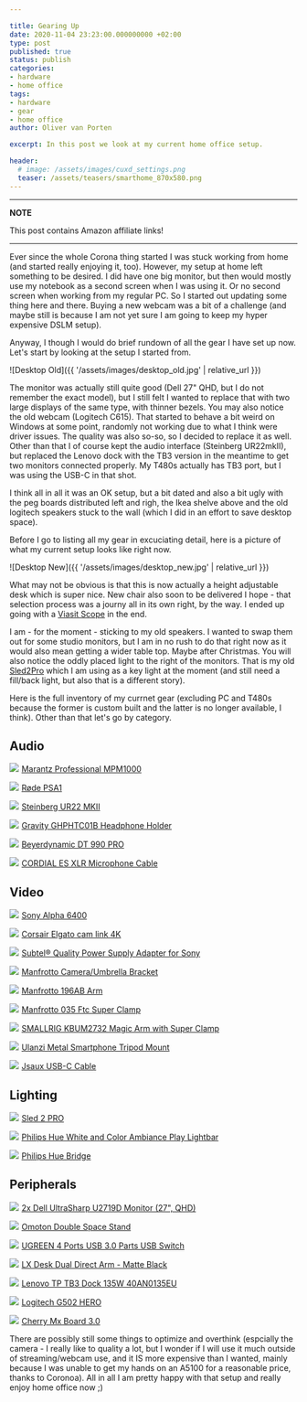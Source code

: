 ```yaml
---

title: Gearing Up
date: 2020-11-04 23:23:00.000000000 +02:00
type: post
published: true
status: publish
categories: 
- hardware
- home office
tags:
- hardware
- gear
- home office
author: Oliver van Porten

excerpt: In this post we look at my current home office setup. 

header: 
  # image: /assets/images/cuxd_settings.png
  teaser: /assets/teasers/smarthome_870x580.png
---
```


---
**NOTE**

This post contains Amazon affiliate links!

---


Ever since the whole Corona thing started I was stuck working from home (and started really enjoying it, too). However, my setup at home left
something to be desired. I did have one big monitor, but then would mostly use my notebook as a second screen when I was using it. Or no second
screen when working from my regular PC. So I started out updating some thing here and there. Buying a new webcam was a bit of a challenge (and maybe
still is because I am not yet sure I am going to keep my hyper expensive DSLM setup).

Anyway, I though I would do brief rundown of all the gear I have set up now. Let's start by looking at the setup I started from.

![Desktop Old]({{ '/assets/images/desktop_old.jpg' | relative_url }})

The monitor was actually still quite good (Dell 27" QHD, but I do not remember the exact model), but I still felt I wanted to replace that with 
two large displays of the same type, with thinner bezels. You may also notice the old webcam (Logitech C615). That started to behave a bit weird on 
Windows at some point, randomly not working due to what I think were driver issues. The quality was also so-so, so I decided to replace it as well. Other than
that I of course kept the audio interface (Steinberg UR22mkII), but replaced the Lenovo dock with the TB3 version in the meantime to get two monitors
connected properly. My T480s actually has TB3 port, but I was using the USB-C in that shot.

I think all in all it was an OK setup, but a bit dated and also a bit ugly with the peg boards distributed left and righ, the Ikea shelve above and the 
old logitech speakers stuck to the wall (which I did in an effort to save desktop space).

Before I go to listing all my gear in excuciating detail, here is a picture of what my current setup looks like right now.

![Desktop New]({{ '/assets/images/desktop_new.jpg' | relative_url }})

What may not be obvious is that this is now actually a height adjustable desk which is super nice. New chair also soon to be delivered I hope - that selection
process was a journy all in its own right, by the way. I ended up going with a [Viasit Scope](https://www.viasit.com/de/produkte/stuehle/scope-netzruecken) in the end. 

I am - for the moment - sticking to my old speakers. I wanted to swap them out for some studio monitors, but I am in no rush to do that right now as it would also mean
getting a wider table top. Maybe after Christmas. You will also notice the oddly placed light to the right of the monitors. That is my old [Sled2Pro](https://amzn.to/2I4r2GA)
which I am using as a key light at the moment (and still need a fill/back light, but also that is a different story).

Here is the full inventory of my currnet gear (excluding PC and T480s because the former is custom built and the latter is no longer available, I think). 
Other than that let's go by category.

Audio
-----

<a href="https://www.amazon.de/-/en/Marantz-Professional-MPM1000-microphone-protection/dp/B01C05AL4C/ref=as_li_ss_il?dchild=1&keywords=mpm+1000&qid=1604528103&quartzVehicle=6-1211&replacementKeywords=mpm&sr=8-1&linkCode=li2&tag=ovanporten-21&linkId=a6ccd02195e8eb9ae2b77976d35d8a79&language=en_GB" target="_blank"><img border="0" src="//ws-eu.amazon-adsystem.com/widgets/q?_encoding=UTF8&ASIN=B01C05AL4C&Format=_SL160_&ID=AsinImage&MarketPlace=DE&ServiceVersion=20070822&WS=1&tag=ovanporten-21&language=en_GB" ></a><img src="https://ir-de.amazon-adsystem.com/e/ir?t=ovanporten-21&language=en_GB&l=li2&o=3&a=B01C05AL4C" width="1" height="1" border="0" alt="" style="border:none !important; margin:0px !important;" /> [Marantz Professional MPM1000](https://amzn.to/2TTQxwx)

<a href="https://www.amazon.de/-/en/R%C3%B8de-PSA1-articulated-arm-stand/dp/B001D7UYBO/ref=as_li_ss_il?dchild=1&keywords=rode+psa1&qid=1604528211&sr=8-1&linkCode=li2&tag=ovanporten-21&linkId=3a851d991ee770ea649a7514c43d9638&language=en_GB" target="_blank"><img border="0" src="//ws-eu.amazon-adsystem.com/widgets/q?_encoding=UTF8&ASIN=B001D7UYBO&Format=_SL160_&ID=AsinImage&MarketPlace=DE&ServiceVersion=20070822&WS=1&tag=ovanporten-21&language=en_GB" ></a><img src="https://ir-de.amazon-adsystem.com/e/ir?t=ovanporten-21&language=en_GB&l=li2&o=3&a=B001D7UYBO" width="1" height="1" border="0" alt="" style="border:none !important; margin:0px !important;" /> [Røde PSA1](https://amzn.to/3jYnqmr)

<a href="https://www.amazon.de/-/en/45840-Steinberg-UR22-MKII/dp/B017LVWBKW/ref=as_li_ss_il?dchild=1&keywords=ur22+mkii&qid=1604528263&sr=8-1&linkCode=li2&tag=ovanporten-21&linkId=1c10066d07dc9b250891d79a81bec232&language=en_GB" target="_blank"><img border="0" src="//ws-eu.amazon-adsystem.com/widgets/q?_encoding=UTF8&ASIN=B017LVWBKW&Format=_SL160_&ID=AsinImage&MarketPlace=DE&ServiceVersion=20070822&WS=1&tag=ovanporten-21&language=en_GB" ></a><img src="https://ir-de.amazon-adsystem.com/e/ir?t=ovanporten-21&language=en_GB&l=li2&o=3&a=B017LVWBKW" width="1" height="1" border="0" alt="" style="border:none !important; margin:0px !important;" /> [Steinberg UR22 MKII](https://amzn.to/3jWfRNa)

<a href="https://www.amazon.de/-/en/gp/product/B01HBOQT7U/ref=as_li_ss_il?ie=UTF8&psc=1&linkCode=li2&tag=ovanporten-21&linkId=adad8601e27adba49d0fea63bc88198b&language=en_GB" target="_blank"><img border="0" src="//ws-eu.amazon-adsystem.com/widgets/q?_encoding=UTF8&ASIN=B01HBOQT7U&Format=_SL160_&ID=AsinImage&MarketPlace=DE&ServiceVersion=20070822&WS=1&tag=ovanporten-21&language=en_GB" ></a><img src="https://ir-de.amazon-adsystem.com/e/ir?t=ovanporten-21&language=en_GB&l=li2&o=3&a=B01HBOQT7U" width="1" height="1" border="0" alt="" style="border:none !important; margin:0px !important;" /> [Gravity GHPHTC01B Headphone Holder](https://amzn.to/3eqPE8c)

<a href="https://www.amazon.de/-/en/beyerdynamic-990-PRO-over-earphones/dp/B0011UB9CQ/ref=as_li_ss_il?dchild=1&keywords=dt+990+pro&qid=1604528358&s=ce-de&sr=1-1&linkCode=li2&tag=ovanporten-21&linkId=33c01572eb795480c1a17d6a2db4a104&language=en_GB" target="_blank"><img border="0" src="//ws-eu.amazon-adsystem.com/widgets/q?_encoding=UTF8&ASIN=B0011UB9CQ&Format=_SL160_&ID=AsinImage&MarketPlace=DE&ServiceVersion=20070822&WS=1&tag=ovanporten-21&language=en_GB" ></a><img src="https://ir-de.amazon-adsystem.com/e/ir?t=ovanporten-21&language=en_GB&l=li2&o=3&a=B0011UB9CQ" width="1" height="1" border="0" alt="" style="border:none !important; margin:0px !important;" /> [Beyerdynamic DT 990 PRO](https://amzn.to/3jXSdzU)

<a href="https://www.amazon.de/-/en/gp/product/B00GJQHBZ6/ref=as_li_ss_il?ie=UTF8&psc=1&linkCode=li2&tag=ovanporten-21&linkId=c179edfee7b50073b13a55d5f05ddc5e&language=en_GB" target="_blank"><img border="0" src="//ws-eu.amazon-adsystem.com/widgets/q?_encoding=UTF8&ASIN=B00GJQHBZ6&Format=_SL160_&ID=AsinImage&MarketPlace=DE&ServiceVersion=20070822&WS=1&tag=ovanporten-21&language=en_GB" ></a><img src="https://ir-de.amazon-adsystem.com/e/ir?t=ovanporten-21&language=en_GB&l=li2&o=3&a=B00GJQHBZ6" width="1" height="1" border="0" alt="" style="border:none !important; margin:0px !important;" /> [CORDIAL ES XLR Microphone Cable](https://amzn.to/2TSfXdQ)


Video
-----

<a href="https://www.amazon.de/-/en/Sony-Alpha-Mount-System-Camera/dp/B07MWDP1VD/ref=as_li_ss_il?dchild=1&keywords=sony+a6400&qid=1604528469&s=ce-de&sr=1-3&linkCode=li2&tag=ovanporten-21&linkId=f1703c06624ea6be2693f3ff74e16572&language=en_GB" target="_blank"><img border="0" src="//ws-eu.amazon-adsystem.com/widgets/q?_encoding=UTF8&ASIN=B07MWDP1VD&Format=_SL160_&ID=AsinImage&MarketPlace=DE&ServiceVersion=20070822&WS=1&tag=ovanporten-21&language=en_GB" ></a><img src="https://ir-de.amazon-adsystem.com/e/ir?t=ovanporten-21&language=en_GB&l=li2&o=3&a=B07MWDP1VD" width="1" height="1" border="0" alt="" style="border:none !important; margin:0px !important;" /> [Sony Alpha 6400](https://amzn.to/3l0i3UW)

<a href="https://www.amazon.de/-/en/gp/product/B07K3FN5MR/ref=as_li_ss_il?ie=UTF8&psc=1&linkCode=li2&tag=ovanporten-21&linkId=15aaaac64fd51b3a97226d7f8126b2e2&language=en_GB" target="_blank"><img border="0" src="//ws-eu.amazon-adsystem.com/widgets/q?_encoding=UTF8&ASIN=B07K3FN5MR&Format=_SL160_&ID=AsinImage&MarketPlace=DE&ServiceVersion=20070822&WS=1&tag=ovanporten-21&language=en_GB" ></a><img src="https://ir-de.amazon-adsystem.com/e/ir?t=ovanporten-21&language=en_GB&l=li2&o=3&a=B07K3FN5MR" width="1" height="1" border="0" alt="" style="border:none !important; margin:0px !important;" /> [Corsair Elgato cam link 4K](https://amzn.to/3erAyz9)

<a href="https://www.amazon.de/-/en/gp/product/B00MUILVCG/ref=as_li_ss_il?ie=UTF8&psc=1&linkCode=li2&tag=ovanporten-21&linkId=ff1e919d50e038b3512dd4eed2446052&language=en_GB" target="_blank"><img border="0" src="//ws-eu.amazon-adsystem.com/widgets/q?_encoding=UTF8&ASIN=B00MUILVCG&Format=_SL160_&ID=AsinImage&MarketPlace=DE&ServiceVersion=20070822&WS=1&tag=ovanporten-21&language=en_GB" ></a><img src="https://ir-de.amazon-adsystem.com/e/ir?t=ovanporten-21&language=en_GB&l=li2&o=3&a=B00MUILVCG" width="1" height="1" border="0" alt="" style="border:none !important; margin:0px !important;" /> [Subtel® Quality Power Supply Adapter for Sony](https://amzn.to/3kZqG2e)

<a href="https://www.amazon.de/-/en/143BKT-Manfrotto-Camera-Umbrella-Bracket/dp/B00134SCCA/ref=as_li_ss_il?dchild=1&keywords=manfrotto+camera&qid=1604528540&s=ce-de&sr=1-3&linkCode=li2&tag=ovanporten-21&linkId=6007d3463530c84c58af83cc68d8ae95&language=en_GB" target="_blank"><img border="0" src="//ws-eu.amazon-adsystem.com/widgets/q?_encoding=UTF8&ASIN=B00134SCCA&Format=_SL160_&ID=AsinImage&MarketPlace=DE&ServiceVersion=20070822&WS=1&tag=ovanporten-21&language=en_GB" ></a><img src="https://ir-de.amazon-adsystem.com/e/ir?t=ovanporten-21&language=en_GB&l=li2&o=3&a=B00134SCCA" width="1" height="1" border="0" alt="" style="border:none !important; margin:0px !important;" /> [Manfrotto Camera/Umbrella Bracket](https://amzn.to/2GzfAlG)

<a href="https://www.amazon.de/-/en/Manfrotto-Section-Articulated-without-MANFROTTO/dp/B001CRQ7Y8/ref=as_li_ss_il?dchild=1&keywords=manfrotto+arm&qid=1604528528&s=ce-de&sr=1-7&linkCode=li2&tag=ovanporten-21&linkId=103f22a6628bfb289320b8e885e13b0a&language=en_GB" target="_blank"><img border="0" src="//ws-eu.amazon-adsystem.com/widgets/q?_encoding=UTF8&ASIN=B001CRQ7Y8&Format=_SL160_&ID=AsinImage&MarketPlace=DE&ServiceVersion=20070822&WS=1&tag=ovanporten-21&language=en_GB" ></a><img src="https://ir-de.amazon-adsystem.com/e/ir?t=ovanporten-21&language=en_GB&l=li2&o=3&a=B001CRQ7Y8" width="1" height="1" border="0" alt="" style="border:none !important; margin:0px !important;" /> [Manfrotto 196AB Arm](https://amzn.to/3kYsc4P)

<a href="https://www.amazon.de/-/en/Manfrotto-035-Ftc-Super-Clamp/dp/B0039IABF4/ref=as_li_ss_il?dchild=1&keywords=manfrotto+clamp&qid=1604528514&s=ce-de&sr=1-3&linkCode=li2&tag=ovanporten-21&linkId=1352bb704d51e893eb06b0e1515b0dc3&language=en_GB" target="_blank"><img border="0" src="//ws-eu.amazon-adsystem.com/widgets/q?_encoding=UTF8&ASIN=B0039IABF4&Format=_SL160_&ID=AsinImage&MarketPlace=DE&ServiceVersion=20070822&WS=1&tag=ovanporten-21&language=en_GB" ></a><img src="https://ir-de.amazon-adsystem.com/e/ir?t=ovanporten-21&language=en_GB&l=li2&o=3&a=B0039IABF4" width="1" height="1" border="0" alt="" style="border:none !important; margin:0px !important;" /> [Manfrotto 035 Ftc Super Clamp](https://amzn.to/3etBSl3)

<a href="https://www.amazon.de/-/en/gp/product/B08B63WXWN/ref=as_li_ss_il?ie=UTF8&psc=1&linkCode=li2&tag=ovanporten-21&linkId=d4760786b4dada48e77e3a186b8e6c55&language=en_GB" target="_blank"><img border="0" src="//ws-eu.amazon-adsystem.com/widgets/q?_encoding=UTF8&ASIN=B08B63WXWN&Format=_SL160_&ID=AsinImage&MarketPlace=DE&ServiceVersion=20070822&WS=1&tag=ovanporten-21&language=en_GB" ></a><img src="https://ir-de.amazon-adsystem.com/e/ir?t=ovanporten-21&language=en_GB&l=li2&o=3&a=B08B63WXWN" width="1" height="1" border="0" alt="" style="border:none !important; margin:0px !important;" /> [SMALLRIG KBUM2732 Magic Arm with Super Clamp](https://amzn.to/2TQCI25)

<a href="https://www.amazon.de/-/en/gp/product/B06Y5C4DRV/ref=as_li_ss_il?ie=UTF8&psc=1&linkCode=li2&tag=ovanporten-21&linkId=55d5a191e2464d80297202494bb79378&language=en_GB" target="_blank"><img border="0" src="//ws-eu.amazon-adsystem.com/widgets/q?_encoding=UTF8&ASIN=B06Y5C4DRV&Format=_SL160_&ID=AsinImage&MarketPlace=DE&ServiceVersion=20070822&WS=1&tag=ovanporten-21&language=en_GB" ></a><img src="https://ir-de.amazon-adsystem.com/e/ir?t=ovanporten-21&language=en_GB&l=li2&o=3&a=B06Y5C4DRV" width="1" height="1" border="0" alt="" style="border:none !important; margin:0px !important;" /> [Ulanzi Metal Smartphone Tripod Mount](https://amzn.to/352ujz3)

<a href="https://www.amazon.de/-/en/gp/product/B07BBLTX96/ref=as_li_ss_il?ie=UTF8&psc=1&linkCode=li2&tag=ovanporten-21&linkId=bcb797cfc5c5feb0bcbc84348f162dff&language=en_GB" target="_blank"><img border="0" src="//ws-eu.amazon-adsystem.com/widgets/q?_encoding=UTF8&ASIN=B07BBLTX96&Format=_SL160_&ID=AsinImage&MarketPlace=DE&ServiceVersion=20070822&WS=1&tag=ovanporten-21&language=en_GB" ></a><img src="https://ir-de.amazon-adsystem.com/e/ir?t=ovanporten-21&language=en_GB&l=li2&o=3&a=B07BBLTX96" width="1" height="1" border="0" alt="" style="border:none !important; margin:0px !important;" /> [Jsaux USB-C Cable](https://amzn.to/34Y1jID)

Lighting
--------

<a href="https://www.amazon.de/-/en/Music-Adapter-Goosenecks-Flexilight-Minilight/dp/B072VZBLQZ/ref=as_li_ss_il?dchild=1&keywords=sled2pro&qid=1604528791&sr=8-4&linkCode=li2&tag=ovanporten-21&linkId=4ee0ecb6ec3bf99951fe70a8b8161ef8&language=en_GB" target="_blank"><img border="0" src="//ws-eu.amazon-adsystem.com/widgets/q?_encoding=UTF8&ASIN=B072VZBLQZ&Format=_SL160_&ID=AsinImage&MarketPlace=DE&ServiceVersion=20070822&WS=1&tag=ovanporten-21&language=en_GB" ></a><img src="https://ir-de.amazon-adsystem.com/e/ir?t=ovanporten-21&language=en_GB&l=li2&o=3&a=B072VZBLQZ" width="1" height="1" border="0" alt="" style="border:none !important; margin:0px !important;" /> [Sled 2 PRO](https://amzn.to/2JDPleX)

<a href="https://www.amazon.de/-/en/dp/B07FXRS4ZW/ref=as_li_ss_il?_encoding=UTF8&psc=1&linkCode=li2&tag=ovanporten-21&linkId=16b782e4eca6b23c93a7e37eade79ab8&language=en_GB" target="_blank"><img border="0" src="//ws-eu.amazon-adsystem.com/widgets/q?_encoding=UTF8&ASIN=B07FXRS4ZW&Format=_SL160_&ID=AsinImage&MarketPlace=DE&ServiceVersion=20070822&WS=1&tag=ovanporten-21&language=en_GB" ></a><img src="https://ir-de.amazon-adsystem.com/e/ir?t=ovanporten-21&language=en_GB&l=li2&o=3&a=B07FXRS4ZW" width="1" height="1" border="0" alt="" style="border:none !important; margin:0px !important;" /> [Philips Hue White and Color Ambiance Play Lightbar](https://amzn.to/363yidU)

<a href="https://www.amazon.de/-/en/gp/product/B016151IPI/ref=as_li_ss_il?ie=UTF8&psc=1&linkCode=li2&tag=ovanporten-21&linkId=d537372a0a66f6575b79efd7c65fa0ff&language=en_GB" target="_blank"><img border="0" src="//ws-eu.amazon-adsystem.com/widgets/q?_encoding=UTF8&ASIN=B016151IPI&Format=_SL160_&ID=AsinImage&MarketPlace=DE&ServiceVersion=20070822&WS=1&tag=ovanporten-21&language=en_GB" ></a><img src="https://ir-de.amazon-adsystem.com/e/ir?t=ovanporten-21&language=en_GB&l=li2&o=3&a=B016151IPI" width="1" height="1" border="0" alt="" style="border:none !important; margin:0px !important;" /> [Philips Hue Bridge](https://amzn.to/2GzgJtu)

Peripherals
-----------

<a href="https://www.amazon.de/-/en/UltraSharp-U2719D-Monitor-Visible-DELL-U2719D/dp/B07JGSPQV2/ref=as_li_ss_il?dchild=1&keywords=dell+u2719d&qid=1604529051&refinements=p_76:419122031&rnid=419121031&rps=1&sr=8-1&linkCode=li2&tag=ovanporten-21&linkId=f388cd55e6c9a0cc7918e9493f9e3013&language=en_GB" target="_blank"><img border="0" src="//ws-eu.amazon-adsystem.com/widgets/q?_encoding=UTF8&ASIN=B07JGSPQV2&Format=_SL160_&ID=AsinImage&MarketPlace=DE&ServiceVersion=20070822&WS=1&tag=ovanporten-21&language=en_GB" ></a><img src="https://ir-de.amazon-adsystem.com/e/ir?t=ovanporten-21&language=en_GB&l=li2&o=3&a=B07JGSPQV2" width="1" height="1" border="0" alt="" style="border:none !important; margin:0px !important;" /> [2x Dell UltraSharp U2719D Monitor (27", QHD)](https://amzn.to/2GsP4dw)

<a href="https://www.amazon.de/-/en/Adjustable-Vertical-Laptop-Aluminium-Notebooks-silver/dp/B078TGPBSW/ref=as_li_ss_il?dchild=1&keywords=omotion+stand&qid=1604529120&sr=8-5&th=1&linkCode=li2&tag=ovanporten-21&linkId=1f7d1d9b0eecae847f49bf4f88ec3369&language=en_GB" target="_blank"><img border="0" src="//ws-eu.amazon-adsystem.com/widgets/q?_encoding=UTF8&ASIN=B078TGPBSW&Format=_SL160_&ID=AsinImage&MarketPlace=DE&ServiceVersion=20070822&WS=1&tag=ovanporten-21&language=en_GB" ></a><img src="https://ir-de.amazon-adsystem.com/e/ir?t=ovanporten-21&language=en_GB&l=li2&o=3&a=B078TGPBSW" width="1" height="1" border="0" alt="" style="border:none !important; margin:0px !important;" /> [Omoton Double Space Stand](https://amzn.to/3kZsRTs)

<a href="https://www.amazon.de/-/en/UGREEN-Printers-Scanners-Keyboards-Headset/dp/B01N6GD9JO/ref=as_li_ss_il?dchild=1&keywords=ugreen+switch&qid=1604529170&sr=8-3&linkCode=li2&tag=ovanporten-21&linkId=65c8824e8fe3d27483cb2aa07b386b97&language=en_GB" target="_blank"><img border="0" src="//ws-eu.amazon-adsystem.com/widgets/q?_encoding=UTF8&ASIN=B01N6GD9JO&Format=_SL160_&ID=AsinImage&MarketPlace=DE&ServiceVersion=20070822&WS=1&tag=ovanporten-21&language=en_GB" ></a><img src="https://ir-de.amazon-adsystem.com/e/ir?t=ovanporten-21&language=en_GB&l=li2&o=3&a=B01N6GD9JO" width="1" height="1" border="0" alt="" style="border:none !important; margin:0px !important;" /> [UGREEN 4 Ports USB 3.0 Parts USB Switch](https://amzn.to/365JztX)

<a href="https://www.amazon.de/-/en/LX-Desk-Dual-Direct-Arm/dp/B07Q1N5H34/ref=as_li_ss_il?dchild=1&keywords=Ergotron+LX+Dual&qid=1604529246&quartzVehicle=842-240&replacementKeywords=ergotron+dual&sr=8-4&linkCode=li2&tag=ovanporten-21&linkId=6e469276b0d6b040de1d428798311080&language=en_GB" target="_blank"><img border="0" src="//ws-eu.amazon-adsystem.com/widgets/q?_encoding=UTF8&ASIN=B07Q1N5H34&Format=_SL160_&ID=AsinImage&MarketPlace=DE&ServiceVersion=20070822&WS=1&tag=ovanporten-21&language=en_GB" ></a><img src="https://ir-de.amazon-adsystem.com/e/ir?t=ovanporten-21&language=en_GB&l=li2&o=3&a=B07Q1N5H34" width="1" height="1" border="0" alt="" style="border:none !important; margin:0px !important;" /> [LX Desk Dual Direct Arm - Matte Black](https://amzn.to/3jYPVjU)

<a href="https://www.amazon.de/-/en/Lenovo-TB3-Dock-135W-40AN0135EU-Black/dp/B07KZWBQ94/ref=as_li_ss_il?dchild=1&keywords=thinkpad+tb3+dock&qid=1604529292&sr=8-3&linkCode=li2&tag=ovanporten-21&linkId=8686376ce65ba630ce057565ef22a2d9&language=en_GB" target="_blank"><img border="0" src="//ws-eu.amazon-adsystem.com/widgets/q?_encoding=UTF8&ASIN=B07KZWBQ94&Format=_SL160_&ID=AsinImage&MarketPlace=DE&ServiceVersion=20070822&WS=1&tag=ovanporten-21&language=en_GB" ></a><img src="https://ir-de.amazon-adsystem.com/e/ir?t=ovanporten-21&language=en_GB&l=li2&o=3&a=B07KZWBQ94" width="1" height="1" border="0" alt="" style="border:none !important; margin:0px !important;" /> [Lenovo TP TB3 Dock 135W 40AN0135EU](https://amzn.to/3502wPH)

<a href="https://www.amazon.de/-/en/Logitech-programmable-computer-customizable-packaging/dp/B07GS6ZS8J/ref=as_li_ss_il?dchild=1&keywords=logitech+g502&qid=1604529333&sr=8-3&linkCode=li2&tag=ovanporten-21&linkId=57b9d5f09754950283fe07e51d09dc1f&language=en_GB" target="_blank"><img border="0" src="//ws-eu.amazon-adsystem.com/widgets/q?_encoding=UTF8&ASIN=B07GS6ZS8J&Format=_SL160_&ID=AsinImage&MarketPlace=DE&ServiceVersion=20070822&WS=1&tag=ovanporten-21&language=en_GB" ></a><img src="https://ir-de.amazon-adsystem.com/e/ir?t=ovanporten-21&language=en_GB&l=li2&o=3&a=B07GS6ZS8J" width="1" height="1" border="0" alt="" style="border:none !important; margin:0px !important;" /> [Logitech G502 HERO](https://amzn.to/2GrABhU)


<a href="https://www.amazon.de/-/en/gp/product/B00HDZTMBS/ref=as_li_ss_il?ie=UTF8&psc=1&linkCode=li2&tag=ovanporten-21&linkId=eb0dcbd9e3875535f6d1acbf8c341329&language=en_GB" target="_blank"><img border="0" src="//ws-eu.amazon-adsystem.com/widgets/q?_encoding=UTF8&ASIN=B00HDZTMBS&Format=_SL160_&ID=AsinImage&MarketPlace=DE&ServiceVersion=20070822&WS=1&tag=ovanporten-21&language=en_GB" ></a><img src="https://ir-de.amazon-adsystem.com/e/ir?t=ovanporten-21&language=en_GB&l=li2&o=3&a=B00HDZTMBS" width="1" height="1" border="0" alt="" style="border:none !important; margin:0px !important;" /> [Cherry Mx Board 3.0](https://amzn.to/35Zw532)


There are possibly still some things to optimize and overthink (espcially the camera - I really like to quality a lot, but I wonder if I will use it much outside of streaming/webcam use, and it IS more expensive than I wanted, mainly because I was unable to get my hands on an A5100 for a reasonable price, thanks to Coronoa). All in all I am pretty happy with that setup and really enjoy home office now ;)



